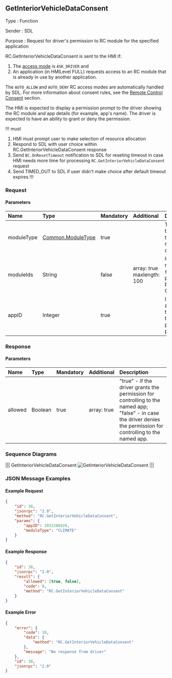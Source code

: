 ## GetInteriorVehicleDataConsent

Type
: Function

Sender
: SDL

Purpose
: Request for driver's permission to RC module for the specified application

RC.GetInteriorVehicleDataConsent is sent to the HMI if:
1. The [access mode](../../common/enums/#rcaccessmode) is `ASK_DRIVER` and
2. An application (in HMILevel FULL) requests access to an RC module that is already in use by another application.

The `AUTO_ALLOW` and `AUTO_DENY` RC access modes are automatically handled by SDL. For more information about consent rules, see the [Remote Control Consent](https://smartdevicelink.com/en/guides/core/feature-documentation/remote-control-guide/#consent) section.

The HMI is expected to display a permission prompt to the driver showing the RC module and app details (for example, app's name).
The driver is expected to have an ability to grant or deny the permission.

!!! must
1. HMI must prompt user to make selection of resource allocation
2. Respond to SDL with user choice within RC.GetInteriorVehicleDataConsent response
3. Send `BC.OnResetTimeout` notification to SDL for reseting timeout in case HMI needs more time for processing `RC.GetInteriorVehicleDataConsent` request
4. Send TIMED_OUT to SDL if user didn't make choice after default timeout expires
!!!

### Request

#### Parameters

|Name|Type|Mandatory|Additional|Description|
|:---|:---|:--------|:---------|:----------|
|moduleType|[Common.ModuleType](../../common/enums/#moduletype)|true| |The module type that the app requests to control|
|moduleIds|String|false|array: true<br>maxlength: 100|Ids of a module of same type, published by System Capability|
|appID|Integer|true| |ID of the application that triggers the permission prompt|

### Response

#### Parameters

|Name|Type|Mandatory|Additional|Description|
|:---|:---|:--------|:---------|:----------|
|allowed|Boolean|true|array: true|"true" - if the driver grants the permission for controlling to the named app; <br> "false" - in case the driver denies the permission for controlling to the named app.|

### Sequence Diagrams

|||
GetInteriorVehicleDataConsent
![GetInteriorVehicleDataConsent](./assets/GetInteriorVehicleDataConsent.png)
|||

### JSON Message Examples

#### Example Request

```json
{
    "id": 38,
    "jsonrpc": "2.0",
    "method": "RC.GetInteriorVehicleDataConsent",
    "params": {
        "appID": 2032286926,
        "moduleType": "CLIMATE"
    }
}
```

#### Example Response

```json
{
    "id": 38,
    "jsonrpc": "2.0",
    "result": {
        "allowed": [true, false],
        "code": 0,
        "method": "RC.GetInteriorVehicleDataConsent"
    }
}
```

#### Example Error

```json
{
    "error": {
        "code": 10,
        "data": {
            "method": "RC.GetInteriorVehicleDataConsent"
        },
        "message": "No response from driver"
    },
    "id": 38,
    "jsonrpc": "2.0"
}
```
